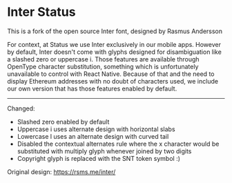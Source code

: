 # Inter Status

This is a fork of the open source Inter font, designed by Rasmus Andersson

For context, at Status we use Inter exclusively in our mobile apps. However by default, Inter doesn't come with glyphs designed for disambiguation like a slashed zero or uppercase i. Those features are available through OpenType character substitution, something which is unfortunately unavailable to control with React Native. Because of that and the need to display Ethereum addresses with no doubt of characters used, we include our own version that has those features enabled by default.

---

Changed:
- Slashed zero enabled by default
- Uppercase i uses alternate design with horizontal slabs
- Lowercase l uses an alternate design with curved tail
- Disabled the contextual alternates rule where the x character would be substituted with multiply glyph whenever joined by two digits
- Copyright glyph is replaced with the SNT token symbol :)

Original design:
https://rsms.me/inter/